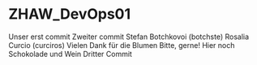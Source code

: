 # ZHAW_DevOps01
Unser erst commit
Zweiter commit
Stefan Botchkovoi (botchste)
Rosalia Curcio (curciros)
Vielen Dank für die Blumen
Bitte, gerne! Hier noch Schokolade und Wein
Dritter Commit  
